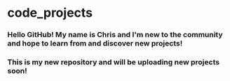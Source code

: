 # code_projects

### Hello GitHub! My name is Chris and I'm new to the community and hope to learn from and discover new projects!
### This is my new repository and will be uploading new projects soon!


